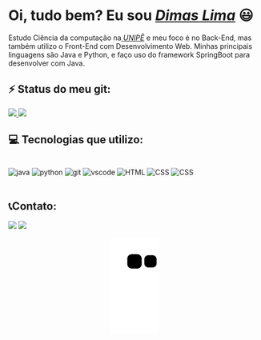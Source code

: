 <div>
  <h1 align="left">Oi, tudo bem? Eu sou <a href="https://www.linkedin.com/in/dimaslima1299/"><i>Dimas Lima</i></a> 😃️</h1>
  <p align="left">Estudo Ciência da computação na<a href="https://www.unipe.edu.br/"><i> UNIPÊ</i></a> e meu foco é no Back-End, mas também utilizo o Front-End com Desenvolvimento Web. Minhas principais linguagens são Java e Python, e faço uso do framework SpringBoot para desenvolver com Java.
</div>

<h2>⚡ Status do meu git:</h2>

<div>
  <a href="https://github.com/dimaslimainfo">
    <img height="150em" src="https://github-readme-stats.vercel.app/api?username=dimaslima30&count_private=true&include_all_commits=true&show_icons=true&theme=dark&hide_border=false&show_owner=true"/>
    <img height="150em" src="https://github-readme-stats.vercel.app/api/top-langs/?username=dimaslima30&theme=dark&hide_border=false&&layout=compact"/>
  </a>
</div>

<h2>💻 Tecnologias que utilizo: </h2>

<div style="display: inline_block"><br>
  
  <img align="center" alt="java" src="https://img.shields.io/badge/Java-ED8B00?style=for-the-badge&logo=java&logoColor=white">
  <img align="center" alt="python" src="https://img.shields.io/badge/Python-14354C?style=for-the-badge&logo=python&logoColor=white">
  <img align="center" alt="git"    src="https://img.shields.io/badge/GIT-E44C30?style=for-the-badge&logo=git&logoColor=white">
  <img align="center" alt="vscode" src="https://img.shields.io/badge/Visual_Studio_Code-0078D4?style=for-the-badge&logo=visual%20studio%20code&logoColor=white">    
  <img align="center" alt="HTML"   src="https://img.shields.io/badge/HTML5-E34F26?style=for-the-badge&logo=html5&logoColor=white">
  <img align="center" alt="CSS"    src="https://img.shields.io/badge/CSS3-1572B6?style=for-the-badge&logo=css3&logoColor=white">
  <img align="center" alt="CSS"    src="https://img.shields.io/badge/Eclipse-2C2255?style=for-the-badge&logo=eclipse&logoColor=white">
 
</div><br>

<h2>📞Contato:</h2> 

<div>
  <a href="https://www.linkedin.com/in/dimaslima1299/" target="_blank"><img src="https://img.shields.io/badge/-LinkedIn-%230077B5?style=for-the-badge&logo=linkedin&logoColor=white" target="_blank"></a> 
  <a href="mailto:dimaslima1299@gmail.com"><img src="https://img.shields.io/badge/Gmail-D14836?style=for-the-badge&logo=gmail&logoColor=white" target="_blank"></a>
</div>

<div align="center">
  
![Snake animation](https://github.com/rafaballerini/rafaballerini/blob/output/github-contribution-grid-snake.svg)
  
</div>
